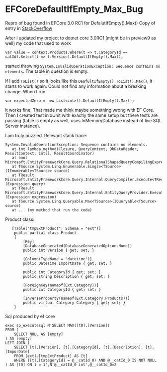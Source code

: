 # EFCoreDefaultIfEmpty_Max_Bug
Repro of bug found in EFCore 3.0 RC1 for DefalutIfEmpty().Max()
Copy of entry in [StackOverflow](https://stackoverflow.com/questions/58039509/defaultifempty-max-still-throws-sequence-contains-no-elements)

After I updated my project to dotnet core 3.0RC1 (might be in preview9 as well) my code that used to work 
```
var value = context.Products.Where(t => t.CategoryId == catId).Select(t => t.Version).DefaultIfEmpty().Max();
```
started throwing 
`System.InvalidOperationException: Sequence contains no elements`. The table in question is empty.

If I add `ToList()` so it looks like this `DeafultIfEmpty().ToList().Max()`, it starts to work again. Could not find any information about a breaking change. When I run 
```
var expectedZero = new List<int>().DefaultIfEmpty().Max();
```
it works fine. That made me think maybe something wrong with EF Core. Then I created test in xUnit with exactly the same setup but there tests are passing (table is empty as well, uses InMemoryDatabase instead of live SQL Server instance).

I am truly puzzled. 
Relevant stack trace:
```
System.InvalidOperationException: Sequence contains no elements.
   at int lambda_method(Closure, QueryContext, DbDataReader, ResultContext, int[], ResultCoordinator)
   at bool Microsoft.EntityFrameworkCore.Query.RelationalShapedQueryCompilingExpressionVisitor+QueryingEnumerable<T>+Enumerator.MoveNext()
   at TSource System.Linq.Enumerable.Single<TSource>(IEnumerable<TSource> source)
   at TResult Microsoft.EntityFrameworkCore.Query.Internal.QueryCompiler.Execute<TResult>(Expression query)
   at TResult Microsoft.EntityFrameworkCore.Query.Internal.EntityQueryProvider.Execute<TResult>(Expression expression)
   at TSource System.Linq.Queryable.Max<TSource>(IQueryable<TSource> source)
   at ... (my method that run the code)
```

Product class:
```
   [Table("tmpExtProduct", Schema = "ext")]
    public partial class Product
    {
        [Key]
        [DatabaseGenerated(DatabaseGeneratedOption.None)]
        public int Version { get; set; }

        [Column(TypeName = "datetime")]
        public DateTime ImportDate { get; set; }

        public int CategoryId { get; set; }
        public string Description { get; set; }

        [ForeignKey(nameof(Ext.Category))]
        public int CategoryId { get; set; }        

        [InverseProperty(nameof(Ext.Category.Products))]
        public virtual Category Category { get; set; }
    }
```


Sql produced by ef core
```
exec sp_executesql N'SELECT MAX([t0].[Version])
FROM (
    SELECT NULL AS [empty]
) AS [empty]
LEFT JOIN (
    SELECT [t].[Version], [t].[CategoryId], [t].[Description], [t].[ImporDate]
    FROM [ext].[tmpExtProduct] AS [t]
    WHERE ([t].[CategoryId] = @__catId_0) AND @__catId_0 IS NOT NULL
) AS [t0] ON 1 = 1',N'@__catId_0 int',@__catId_0=2
```
